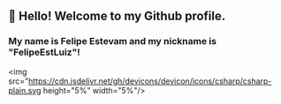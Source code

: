 ## 👋 Hello! Welcome to my Github profile.
### My name is Felipe Estevam and my nickname is "FelipeEstLuiz"!


<img src="https://cdn.jsdelivr.net/gh/devicons/devicon/icons/csharp/csharp-plain.svg  height="5%" width="5%"/>
